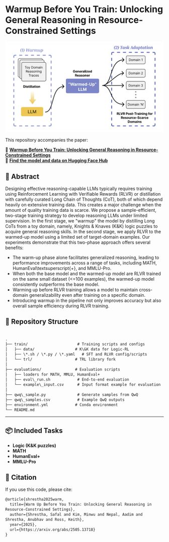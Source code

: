 # Warmup Before You Train: Unlocking General Reasoning in Resource-Constrained Settings

![Methodology](figures/fig1.png)

This repository accompanies the paper:

📄 **[Warmup Before You Train: Unlocking General Reasoning in Resource-Constrained Settings](https://arxiv.org/pdf/2505.13718)**  
🤗 **[Find the model and data on Hugging Face Hub](https://huggingface.co/collections/safal312/warmup-before-you-train-6829ddbc5e6f0c59f4a86a98)**

## 📄 Abstract

Designing effective reasoning-capable LLMs typically requires training using Reinforcement Learning with Verifiable Rewards (RLVR) or distillation with carefully curated Long Chain of Thoughts (CoT), both of which depend heavily on extensive training data. This creates a major challenge when the amount of quality training data is scarce. 
We propose a sample-efficient, two-stage training strategy to develop reasoning LLMs under limited supervision. In the first stage, we "warmup" the model by distilling Long CoTs from a toy domain, namely, Knights & Knaves (K&K) logic puzzles to acquire general reasoning skills. 
In the second stage, we apply RLVR to the warmed-up model using a limited set of target-domain examples. Our experiments demonstrate that this two-phase approach offers several benefits: 
- The warm-up phase alone facilitates generalized reasoning, leading to performance improvements across a range of tasks, including MATH, HumanEval\textsuperscript{+}, and MMLU-Pro.
- When both the base model and the warmed-up model are RLVR trained on the same small dataset (<=100 examples), the warmed-up model consistently outperforms the base model.
- Warming up before RLVR training allows a model to maintain cross-domain generalizability even after training on a specific domain.
- Introducing warmup in the pipeline not only improves accuracy but also overall sample efficiency during RLVR training.

## 📁 Repository Structure

```

.
├── train/                      # Training scripts and configs
│   ├── data/                  # K\&K data for Logic-RL
│   ├── \*.sh / \*.py / \*.yaml   # SFT and RLVR config/scripts
│   └── trl/                   # TRL library fork
│
├── evaluations/               # Evaluation scripts
│   ├── loaders for MATH, MMLU, HumanEval+
│   ├── eval\_run.sh            # End-to-end evaluation
│   └── example\_input.csv      # Input format example for evaluation
│
├── qwq\_sample.py              # Generate samples from QwQ
├── qwq\_samples.csv            # Example QwQ outputs
├── environment.yml            # Conda environment
└── README.md

```

---

## 📦 Included Tasks

* **Logic (K\&K puzzles)**
* **MATH**
* **HumanEval+**
* **MMLU-Pro**

## 📜 Citation

If you use this code, please cite:

```
@article{shrestha2025warm,
  title={Warm Up Before You Train: Unlocking General Reasoning in Resource-Constrained Settings},
  author={Shrestha, Safal and Kim, Minwu and Nepal, Aadim and Shrestha, Anubhav and Ross, Keith},
  year={2025},
  url={https://arxiv.org/abs/2505.13718}
}
```
